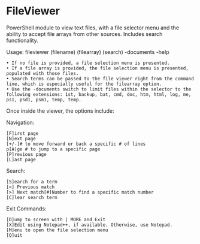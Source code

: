 # FileViewer
PowerShell module to view text files, with a file selector menu and the ability to accept file arrays from other sources. Includes search functionality.

Usage: fileviewer (filename) (filearray) (search) -documents -help

	• If no file is provided, a file selection menu is presented.
	• If a file array is provided, the file selection menu is presented, populated with those files.
 	• Search terms can be passed to the file viewer right from the command line, which is especially useful for the filearray option.
	• Use the -documents switch to limit files within the selector to the following extensions: 1st, backup, bat, cmd, doc, htm, html, log, me, ps1, psd1, psm1, temp, temp.

Once inside the viewer, the options include:

Navigation:

    [F]irst page
    [N]ext page
    [+/-]# to move forward or back a specific # of lines
    p[A]ge # to jump to a specific page
    [P]revious page
    [L]ast page

Search:

    [S]earch for a term
    [<] Previous match
    [>] Next match[#]Number to find a specific match number
    [C]lear search term

Exit Commands:

    [D]ump to screen with | MORE and Exit
    [X]Edit using Notepad++, if available. Otherwise, use Notepad.
    [M]enu to open the file selection menu
    [Q]uit
